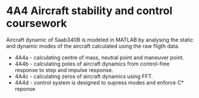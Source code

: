 # 4A4 Aircraft stability and control coursework

Aircraft dynamic of Saab340B is modeled in MATLAB by analysing the static and dynamic modes of the aircraft calculated using the raw fligth data.

* 4A4a - calculating centre of mass, neutral point and maneuver point.
* 4A4b - calculating poles of aircraft dynamics from control-free response to step and impulse response.
* 4A4c - calculating zeros of aircraft dynamics using FFT.
* 4A4d - control system is designed to supress modes and enforce C* reponse
